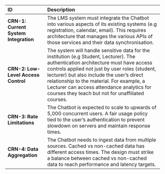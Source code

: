 | ID | Description |
| :--- | :--- |
| **CRN-1: Current System Integration** | The LMS system must integrate the Chatbot into various aspects of its existing systems (e.g registration, calendar, email). This requires architecture that manages the various APIs of those services and their data synchronisation. |
| **CRN-2: Low-Level Access Control** | The system will handle sensitive data for the institution (e.g Student, Lecturer). The authentication architecture must have access controls applied not just by user roles (student, lecturer) but also include the user’s direct relationship to the material. For example, a Lecturer can access attendance analytics for courses they teach but not for unaffiliated courses. |
| **CRN-3: Rate Limitations** | The Chatbot is expected to scale to upwards of 5,000 concurrent users. A fair usage policy tied to the user’s authentication to prevent slowdown on servers and maintain response times. |
| **CRN-4: Data Aggregation** | The Chatbot needs to ingest data from multiple sources. Cached vs non-cached data has different access times. The design must strike a balance between cached vs non-cached data to reach performance and latency targets. |
